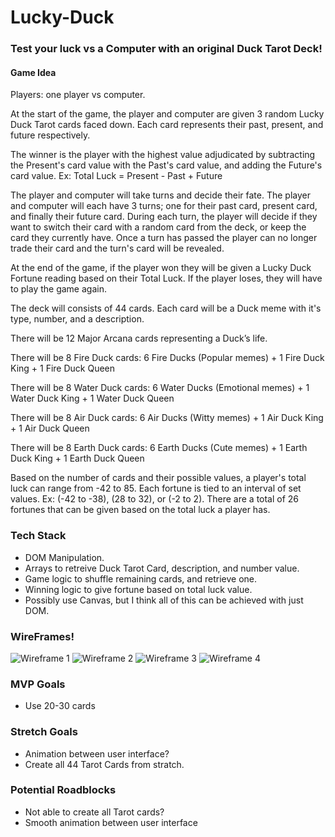 # Lucky-Duck
### Test your luck vs a Computer with an original Duck Tarot Deck!

#### Game Idea
Players: one player vs computer.

At the start of the game, the player and computer are given 3 random Lucky Duck Tarot cards faced down.
Each card represents their past, present, and future respectively.

The winner is the player with the highest value adjudicated by subtracting the Present's card value with the Past's card value, and adding the Future's card value.
Ex: Total Luck = Present - Past + Future

The player and computer will take turns and decide their fate.
The player and computer will each have 3 turns; one for their past card, present card, and finally their future card.
During each turn, the player will decide if they want to switch their card with a random card from the deck, or keep the card they currently have.
Once a turn has passed the player can no longer trade their card and the turn's card will be revealed.

At the end of the game, if the player won they will be given a Lucky Duck Fortune reading based on their Total Luck.
If the player loses, they will have to play the game again.

The deck will consists of 44 cards. Each card will be a Duck meme with it's type, number, and a description.

There will be 12 Major Arcana cards representing a Duck’s life.

There will be 8 Fire Duck cards: 6 Fire Ducks (Popular memes) + 1 Fire Duck King + 1 Fire Duck Queen

There will be 8 Water Duck cards: 6 Water Ducks (Emotional memes) + 1 Water Duck King + 1 Water Duck Queen

There will be 8 Air Duck cards: 6 Air Ducks (Witty memes) + 1 Air Duck King + 1 Air Duck Queen

There will be 8 Earth Duck cards: 6 Earth Ducks (Cute memes) + 1 Earth Duck King + 1 Earth Duck Queen

Based on the number of cards and their possible values, a player's total luck can range from -42 to 85. 
Each fortune is tied to an interval of set values. 
Ex: (-42 to -38), (28 to 32), or (-2 to 2).
There are a total of 26 fortunes that can be given based on the total luck a player has.

### Tech Stack
* DOM Manipulation. 
* Arrays to retreive Duck Tarot Card, description, and number value.
* Game logic to shuffle remaining cards, and retrieve one. 
* Winning logic to give fortune based on total luck value. 
* Possibly use Canvas, but I think all of this can be achieved with just DOM.

### WireFrames!
![Wireframe 1](https://i.imgur.com/mLKepDe.png)
![Wireframe 2](https://i.imgur.com/5aEeo5B.png)
![Wireframe 3](https://i.imgur.com/vz0zU0i.png)
![Wireframe 4](https://i.imgur.com/4gGc9Tc.png)

### MVP Goals
* Use 20-30 cards

### Stretch Goals
* Animation between user interface?
* Create all 44 Tarot Cards from stratch.

### Potential Roadblocks
* Not able to create all Tarot cards?
* Smooth animation between user interface
